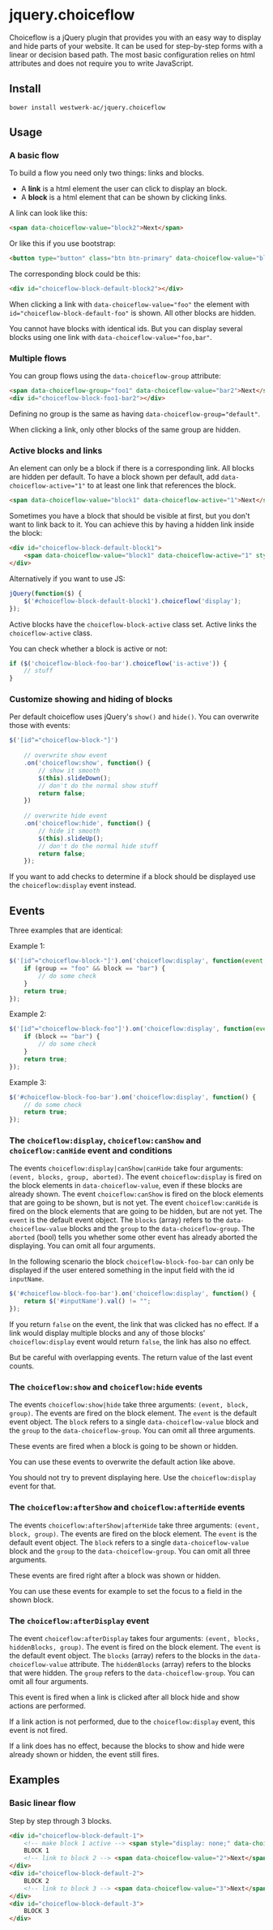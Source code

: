 # jquery.choiceflow

Choiceflow is a jQuery plugin that provides you with an easy way to display and hide parts of your website.
It can be used for step-by-step forms with a linear or decision based path.
The most basic configuration relies on html attributes and does not require you to write JavaScript.

## Install

```shell
bower install westwerk-ac/jquery.choiceflow
```

## Usage

### A basic flow

To build a flow you need only two things: links and blocks.

* A **link** is a html element the user can click to display an block.
* A **block** is a html element that can be shown by clicking links.

A link can look like this:

```html
<span data-choiceflow-value="block2">Next</span>
```

Or like this if you use bootstrap:

```html
<button type="button" class="btn btn-primary" data-choiceflow-value="block2">Next</button>
```

The corresponding block could be this:

```html
<div id="choiceflow-block-default-block2"></div>
```

When clicking a link with `data-choiceflow-value="foo"` the element with `id="choiceflow-block-default-foo"` is shown.
All other blocks are hidden.

You cannot have blocks with identical ids. But you can display several blocks using one link with `data-choiceflow-value="foo,bar"`.

### Multiple flows

You can group flows using the `data-choiceflow-group` attribute:

```html
<span data-choiceflow-group="foo1" data-choiceflow-value="bar2">Next</span>
<div id="choiceflow-block-foo1-bar2"></div>
```

Defining no group is the same as having `data-choiceflow-group="default"`.

When clicking a link, only other blocks of the same group are hidden.

### Active blocks and links

An element can only be a block if there is a corresponding link. All blocks are hidden per default.
To have a block shown per default, add `data-choiceflow-active="1"` to at least one link that references the block.

```html
<span data-choiceflow-value="block1" data-choiceflow-active="1">Next</span>
```

Sometimes you have a block that should be visible at first, but you don't want to link back to it.
You can achieve this by having a hidden link inside the block:

```html
<div id="choiceflow-block-default-block1">
	<span data-choiceflow-value="block1" data-choiceflow-active="1" style="display: none;"></span>
</div>
```

Alternatively if you want to use JS:

```js
jQuery(function($) {
	$('#choiceflow-block-default-block1').choiceflow('display');
});
```

Active blocks have the `choiceflow-block-active` class set. Active links the `choiceflow-active` class.

You can check whether a block is active or not:

```js
if ($('choiceflow-block-foo-bar').choiceflow('is-active')) {
	// stuff
}
```

### Customize showing and hiding of blocks

Per default choiceflow uses jQuery's `show()` and `hide()`. You can overwrite those with events:

```js
$('[id^="choiceflow-block-"]')
	
	// overwrite show event
	.on('choiceflow:show', function() {
		// show it smooth
		$(this).slideDown();
		// don't do the normal show stuff
		return false;
	})
	
	// overwrite hide event
	.on('choiceflow:hide', function() {
		// hide it smooth
		$(this).slideUp();
		// don't do the normal hide stuff
		return false;
	});
```

If you want to add checks to determine if a block should be displayed use the `choiceflow:display` event instead.

## Events

Three examples that are identical:

Example 1:

```js
$('[id^="choiceflow-block-"]').on('choiceflow:display', function(event, block, group) {
	if (group == "foo" && block == "bar") {
		// do some check
	}
	return true;
});
```

Example 2:

```js
$('[id^="choiceflow-block-foo"]').on('choiceflow:display', function(event, block) {
	if (block == "bar") {
		// do some check
	}
	return true;
});
```

Example 3:

```js
$('#choiceflow-block-foo-bar').on('choiceflow:display', function() {
	// do some check
	return true;
});
```

### The `choiceflow:display`, `choiceflow:canShow` and `choiceflow:canHide` event and conditions

The events `choiceflow:display|canShow|canHide` take four arguments: `(event, blocks, group, aborted)`.
The event `choiceflow:display` is fired on the block elements in `data-choiceflow-value`, even if these blocks are already shown.
The event `choiceflow:canShow` is fired on the block elements that are going to be shown, but is not yet.
The event `choiceflow:canHide` is fired on the block elements that are going to be hidden, but are not yet.
The `event` is the default event object.
The `blocks` (array) refers to the `data-choiceflow-value` blocks and the `group` to the `data-choiceflow-group`.
The `aborted` (bool) tells you whether some other event has already aborted the displaying.
You can omit all four arguments.

In the following scenario the block `choiceflow-block-foo-bar` can only be displayed if the user entered something in the input field with the id `inputName`.

```js
$('#choiceflow-block-foo-bar').on('choiceflow:display', function() {
	return $('#inputName').val() != "";
});
```

If you return `false` on the event, the link that was clicked has no effect.
If a link would display multiple blocks and any of those blocks' `choiceflow:display` event would return `false`, the link has also no effect.

But be careful with overlapping events. The return value of the last event counts.

### The `choiceflow:show` and `choiceflow:hide` events

The events `choiceflow:show|hide` take three arguments: `(event, block, group)`.
The events are fired on the block element.
The `event` is the default event object.
The `block` refers to a single `data-choiceflow-value` block and the `group` to the `data-choiceflow-group`.
You can omit all three arguments.

These events are fired when a block is going to be shown or hidden.

You can use these events to overwrite the default action like above.

You should not try to prevent displaying here. Use the `choiceflow:display` event for that.

### The `choiceflow:afterShow` and `choiceflow:afterHide` events

The events `choiceflow:afterShow|afterHide` take three arguments: `(event, block, group)`.
The events are fired on the block element.
The `event` is the default event object.
The `block` refers to a single `data-choiceflow-value` block and the `group` to the `data-choiceflow-group`.
You can omit all three arguments.

These events are fired right after a block was shown or hidden.

You can use these events for example to set the focus to a field in the shown block.

### The `choiceflow:afterDisplay` event

The event `choiceflow:afterDisplay` takes four arguments: `(event, blocks, hiddenBlocks, group)`.
The event is fired on the block element.
The `event` is the default event object.
The `blocks` (array) refers to the blocks in the `data-choiceflow-value` attribute.
The `hiddenBlocks` (array) refers to the blocks that were hidden.
The `group` refers to the `data-choiceflow-group`.
You can omit all four arguments.

This event is fired when a link is clicked after all block hide and show actions are performed.

If a link action is not performed, due to the `choiceflow:display` event, this event is not fired.

If a link does has no effect, because the blocks to show and hide were already shown or hidden, the event still fires.

## Examples

### Basic linear flow

Step by step through 3 blocks.

```html
<div id="choiceflow-block-default-1">
	<!-- make block 1 active --> <span style="display: none;" data-choiceflow-value="1" data-choiceflow-active="1"></span>
	BLOCK 1
	<!-- link to block 2 --> <span data-choiceflow-value="2">Next</span>
</div>
<div id="choiceflow-block-default-2">
	BLOCK 2
	<!-- link to block 3 --> <span data-choiceflow-value="3">Next</span>
</div>
<div id="choiceflow-block-default-3">
	BLOCK 3
</div>
```

